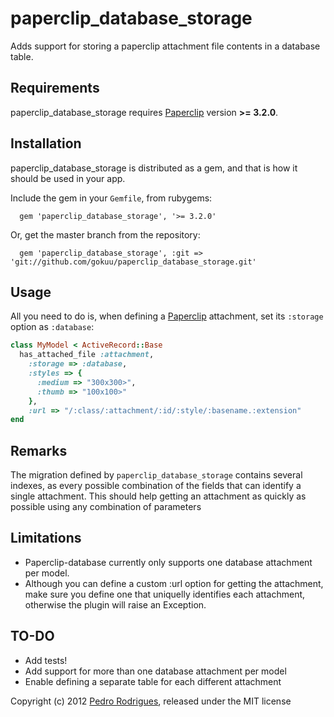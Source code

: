 paperclip_database_storage
==================

Adds support for storing a paperclip attachment file contents in a database table.

Requirements
------------

paperclip_database_storage requires [Paperclip](https://github.com/thoughtbot/paperclip) version **>= 3.2.0**.

Installation
------------

paperclip_database_storage is distributed as a gem, and that is how it should be used in your app. 

Include the gem in your `Gemfile`, from rubygems:

      gem 'paperclip_database_storage', '>= 3.2.0'

Or, get the master branch from the repository:

      gem 'paperclip_database_storage', :git => 'git://github.com/gokuu/paperclip_database_storage.git'

Usage
-----

All you need to do is, when defining a [Paperclip](https://github.com/thoughtbot/paperclip) attachment, set its `:storage` option as `:database`:

```ruby
class MyModel < ActiveRecord::Base
  has_attached_file :attachment, 
    :storage => :database, 
    :styles => {
      :medium => "300x300>",
      :thumb => "100x100>"
    }, 
    :url => "/:class/:attachment/:id/:style/:basename.:extension"
end
```

Remarks
-------

The migration defined by `paperclip_database_storage` contains several indexes, as every possible combination of the fields that can identify a single attachment. This should help getting an attachment as quickly as possible using any combination of parameters

Limitations
-----------

* Paperclip-database currently only supports one database attachment per model.
* Although you can define a custom :url option for getting the attachment, make sure you define one that uniquelly identifies each attachment, otherwise the plugin will raise an Exception.

TO-DO
-----

* Add tests!
* Add support for more than one database attachment per model
* Enable defining a separate table for each different attachment

Copyright (c) 2012 [Pedro Rodrigues](mailto:pedro@bbde.org), released under the MIT license